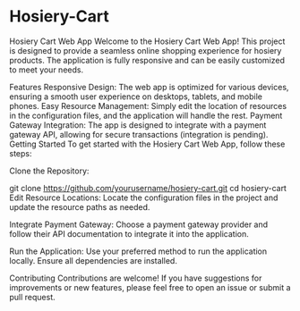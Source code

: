# Hosiery-Cart
Hosiery Cart Web App
Welcome to the Hosiery Cart Web App! This project is designed to provide a seamless online shopping experience for hosiery products. The application is fully responsive and can be easily customized to meet your needs.

Features
Responsive Design: The web app is optimized for various devices, ensuring a smooth user experience on desktops, tablets, and mobile phones.
Easy Resource Management: Simply edit the location of resources in the configuration files, and the application will handle the rest.
Payment Gateway Integration: The app is designed to integrate with a payment gateway API, allowing for secure transactions (integration is pending).
Getting Started
To get started with the Hosiery Cart Web App, follow these steps:

Clone the Repository:

git clone https://github.com/yourusername/hosiery-cart.git
cd hosiery-cart
Edit Resource Locations: Locate the configuration files in the project and update the resource paths as needed.

Integrate Payment Gateway: Choose a payment gateway provider and follow their API documentation to integrate it into the application.

Run the Application: Use your preferred method to run the application locally. Ensure all dependencies are installed.

Contributing
Contributions are welcome! If you have suggestions for improvements or new features, please feel free to open an issue or submit a pull request.
